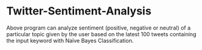 # Twitter-Sentiment-Analysis
Above program can analyze sentiment (positive, negative or neutral) of a particular topic given by the user based on the latest 100 tweets containing the input keyword with Naïve Bayes Classification.
